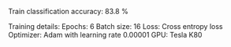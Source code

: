 Train classification accuracy: 83.8 %

Training details:
Epochs: 6
Batch size: 16
Loss: Cross entropy loss
Optimizer: Adam with learning rate 0.00001
GPU: Tesla K80